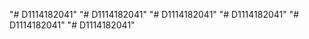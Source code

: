 "# D1114182041" 
"# D1114182041" 
"# D1114182041" 
"# D1114182041" 
"# D1114182041" 
"# D1114182041" 
